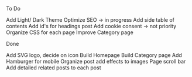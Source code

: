 To Do

Add Light/ Dark Theme
Optimize SEO -> in progress
Add side table of contents
Add id's for headings post
Add cookie consent -> not priority
Organize CSS for each page
Improve Category page

Done

Add SVG logo, decide on icon
Build Homepage
Build Category page
Add Hamburger for mobile
Organize post add effects to images
Page scroll bar
Add detailed related posts to each post
